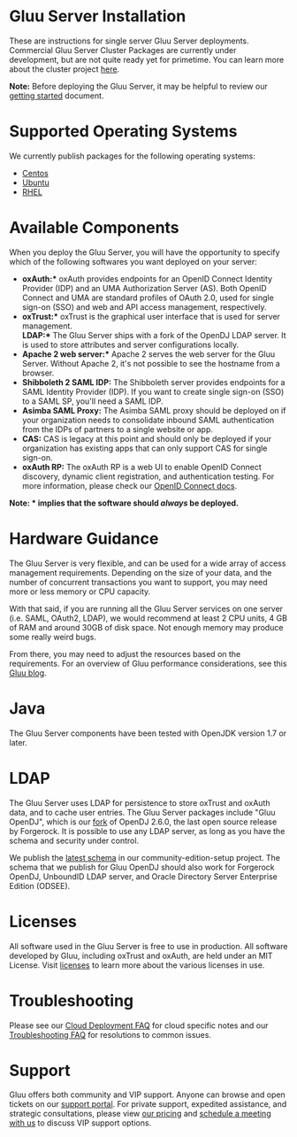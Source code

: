 # Gluu Server Installation
These are instructions for single server Gluu Server deployments. Commercial Gluu Server Cluster Packages are currently under development, but are not quite ready yet for primetime. You can learn more about the cluster project [here](http://gluu.org/docs-cluster). 

**Note:** Before deploying the Gluu Server, it may be helpful to review our [getting started](../getting-started/index.md) document. 

# Supported Operating Systems
We currently publish packages for the following operating systems:  
- [Centos](./centos.md)  
- [Ubuntu](./ubuntu.md)   
- [RHEL](./rhel.md)  

# Available Components
When you deploy the Gluu Server, you will have the opportunity to specify which of the following softwares you want deployed on your server: 

- __oxAuth:*__ oxAuth provides endpoints for an OpenID Connect Identity Provider (IDP) and an UMA Authorization Server (AS). Both OpenID Connect and UMA are standard profiles of OAuth 2.0, used for single sign-on (SSO) and web and API access management, respectively.    
- __oxTrust:*__ oxTrust is the graphical user interface that is used for server management.   
__LDAP:*__ The Gluu Server ships with a fork of the OpenDJ LDAP server. It is used to store attributes and server configurations locally.   
- __Apache 2 web server:*__ Apache 2 serves the web server for the Gluu Server. Without Apache 2, it's not possible to see the hostname from a browser.    
- **Shibboleth 2 SAML IDP:** The Shibboleth server provides endpoints for a SAML Identity Provider (IDP). If you want to create single sign-on (SSO) to a SAML SP, you'll need a SAML IDP.   
- **Asimba SAML Proxy:** The Asimba SAML proxy should be deployed on if your organization needs to consolidate inbound SAML authentication from the IDPs of partners to a single website or app.   
- **CAS:** CAS is legacy at this point and should only be deployed if your organization has existing apps that can only support CAS for single sign-on.
- **oxAuth RP:** The oxAuth RP is a web UI to enable OpenID Connect discovery, dynamic client registration, and authentication testing. For more information, please check our [OpenID Connect docs](../openid-connect/index.md).

__Note: * implies that the software should *always* be deployed.__

# Hardware Guidance
The Gluu Server is very flexible, and can be used for a wide array of access management requirements. Depending on the size of your data, and the number of concurrent transactions you want to support, you may need more or less memory or CPU capacity. 

With that said, if you are running all the Gluu Server services on one server (i.e. SAML, OAuth2, LDAP), we would recommend at least 2 CPU units, 4 GB of RAM and around 30GB of disk space. Not enough memory may produce some really weird bugs. 

From there, you may need to adjust the resources based on the requirements.  For an overview of Gluu performance considerations, see this [Gluu blog](http://www.gluu.org/blog/).

# Java
The Gluu Server components have been tested with OpenJDK version 1.7 or later.

# LDAP
The Gluu Server uses LDAP for persistence to store oxTrust and oxAuth data, and to cache user entries.  The Gluu Server packages include "Gluu OpenDJ", which is our [fork](https://github.com/GluuFederation/gluu-opendj) of OpenDJ 2.6.0, the last open source release by Forgerock.  It is possible to use any LDAP server, as long as you have the schema and security under control. 

We publish the [latest schema](https://github.com/GluuFederation/community-edition-setup/tree/master/static) in our community-edition-setup project. The schema that we publish for Gluu OpenDJ should also work for Forgerock OpenDJ, UnboundID LDAP server, and Oracle Directory Server Enterprise Edition (ODSEE). 

# Licenses
All software used in the Gluu Server is free to use in production. All software developed by Gluu, including oxTrust and oxAuth, are held under an MIT License. Visit [licenses](../../admin-guide/introduction/index.md#licenses) to learn more about the various licenses in use. 

# Troubleshooting
Please see our [Cloud Deployment FAQ](../../faq/cloud-faq.md) for cloud specific notes and our [Troubleshooting FAQ](../../faq/troubleshooting.md) for resolutions to common issues.  

# Support 
Gluu offers both community and VIP support. Anyone can browse and open tickets on our [support portal](http://support.gluu.org). For private support, expedited assistance, and strategic consultations, please view [our pricing](http://gluu.org/pricing) and [schedule a meeting with us](http://gluu.org/booking) to discuss VIP support options.  

